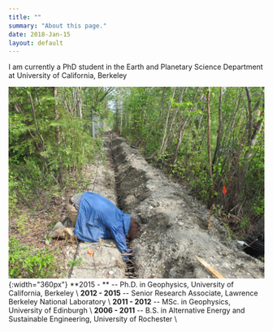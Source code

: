 ```yaml
---
title: ""
summary: "About this page."
date: 2018-Jan-15
layout: default
---
```

I am currently a PhD student in the Earth and Planetary Science Department at University of California, Berkeley

![Researcher Portrait](assets/images/fairbanks/nateTrench.JPG "nateTrench"){:width="360px"}
**2015 -     **			-- Ph.D. in Geophysics, University of California, Berkeley
\\
**2012 - 2015** -- Senior Research Associate, Lawrence Berkeley National Laboratory
\\
**2011 - 2012** -- MSc. in Geophysics, University of Edinburgh
\\
**2006 - 2011** -- B.S. in Alternative Energy and Sustainable Engineering, University of Rochester
\\
